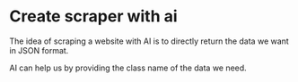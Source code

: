 # Create scraper with ai

The idea of scraping a website with AI is to directly return the data we want in JSON format.

AI can help us by providing the class name of the data we need.